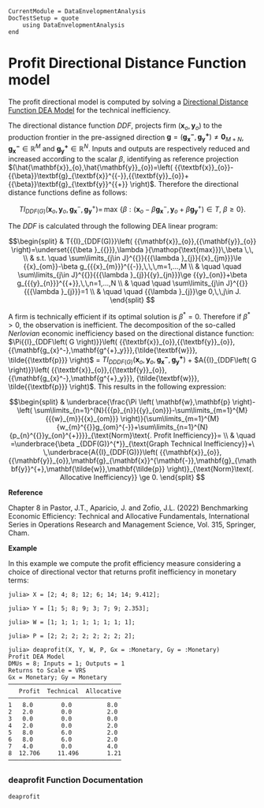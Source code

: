 ```@meta
CurrentModule = DataEnvelopmentAnalysis
DocTestSetup = quote
    using DataEnvelopmentAnalysis
end
```
# Profit Directional Distance Function model

The profit directional model is computed by solving a [Directional Distance Function DEA Model](https://javierbarbero.github.io/DataEnvelopmentAnalysis.jl/stable/technical/directional/) for the technical inefficiency.

The directional distance function *DDF*, projects firm $\left( {{\mathbf{x}_o,\mathbf{y}_{o}}} \right)$ to the production frontier 
in the pre-assigned direction $\mathbf{g}= {\left({{\mathbf{g_{x}^-},\mathbf{g^{+}_y}}} \right)\neq\mathbf{0}_{M+N}}$, $\mathbf{g^{-}_{x}}\mathbb{\in R}^M$ and $\mathbf{g^+_{y}}\mathbb{\in R}^N$. Inputs and outputs are respectively reduced and increased according to the scalar $\beta$, identifying as reference projection $(\hat{\mathbf{x}}_{o},\hat{\mathbf{y}}_{o})=\left( {{\textbf{x}}_{o}}-{{\beta}}\textbf{g}_{\textbf{x}}^{{-}},{{\textbf{y}}_{o}}+{{\beta}}\textbf{g}_{\textbf{y}}^{{+}} \right)$. Therefore the directional distance functions define as follows:

```math
T{{I}_{DDF(G)}}\left( {{\textbf{x}}_{o}},{{\textbf{y}}_{o}}, \textbf{g}_{\textbf{x}}^{{-}}, \textbf{g}_{\textbf{y}}^{{+}} \right)=\,\max \,\left\{ \beta :\left( {{\textbf{x}}_{o}}-{{\beta}}\textbf{g}_{\textbf{x}}^{{-}},{{\textbf{y}}_{o}}+{{\beta}}\textbf{g}_{\textbf{y}}^{{+}} \right) \in T,\ {{\beta }}\ge 0 \right\}.
```

The *DDF* is calculated through the following DEA linear program:

```math
\begin{split}
	& T{{I}_{DDF(G)}}\left( {{\mathbf{x}}_{o}},{{\mathbf{y}}_{o}} \right)=\underset{{{\beta }_{{}}},\lambda }{\mathop{\text{max}}}\,\beta \,\,  \\ 
	& s.t.  \quad  \sum\limits_{j\in J}^{{}}{{{\lambda }_{j}}{{x}_{jm}}}\le {{x}_{om}}-\beta g_{{{x}_{m}}}^{{-}},\,\,\,m=1,...,M  \\ 
	& \quad \quad \sum\limits_{j\in J}^{{}}{{{\lambda }_{j}}{{y}_{jn}}}\ge {{y}_{on}}+\beta g_{{{y}_{n}}}^{{+}},\,\,n=1,...,N  \\ 
	& \quad \quad  \sum\limits_{j\in J}^{{}}{{{\lambda }_{j}}}=1  \\ 
	& \quad \quad {{\lambda }_{j}}\ge 0,\,\,j\in J.
\end{split} 
```

A firm is technically efficient if its optimal solution is $\beta^{*}=0$. Therefore if $\beta^{*}>0$, the observation is inefficient. The decomposition of the so-called *Nerlovian* economic inefficiency based on the directional distance function:  $\Pi{{I}_{DDF\left( G \right)}}\left( {{\textbf{x}}_{o}},{{\textbf{y}}_{o}},{{\mathbf{g_{x}^-},\mathbf{g^{+}_y}}},{\tilde{\textbf{w}}}, \tilde{{\textbf{p}}} \right)$ = $T{{I}_{DDDF\left( G \right)}}\left( {{\textbf{x}}_{o}},{{\textbf{y}}_{o}},{{\mathbf{g_{x}^-},\mathbf{g^{+}_y}}} \right)$ + $A{{I}_{DDF\left( G \right)}}\left( {{\textbf{x}}_{o}},{{\textbf{y}}_{o}},{{\mathbf{g_{x}^-},\mathbf{g^{+}_y}}}, {\tilde{\textbf{w}}}, \tilde{{\textbf{p}}} \right)$. This results in the following expression: 

```math
\begin{split}
  & \underbrace{\frac{\Pi \left( \mathbf{w},\mathbf{p} \right)-\left( \sum\limits_{n=1}^{N}{{{p}_{n}}{{y}_{on}}}-\sum\limits_{m=1}^{M}{{{w}_{m}}{{x}_{om}}} \right)}{\sum\limits_{m=1}^{M}{w_{m}^{{}}g_{om}^{-}}+\sum\limits_{n=1}^{N}{p_{n}^{{}}y_{on}^{+}}}}_{\text{Norm}\text{. Profit Inefficiency}}= \\ 
  & \quad =\underbrace{\beta _{DDF(G)}^{*}}_{\text{Graph Technical Inefficiency}}+\ \,\underbrace{A{{I}_{DDF(G)}}\left( {{\mathbf{x}}_{o}},{{\mathbf{y}}_{o}},\mathbf{g}_{\mathbf{x}}^{\mathbf{-}},\mathbf{g}_{\mathbf{y}}^{+},\mathbf{\tilde{w}},\mathbf{\tilde{p}} \right)}_{\text{Norm}\text{. Allocative Inefficiency}} \ge 0.  
\end{split}  
```

**Reference**

Chapter 8 in Pastor, J.T., Aparicio, J. and Zofío, J.L. (2022) Benchmarking Economic Efficiency: Technical and Allocative Fundamentals, International Series in Operations Research and Management Science, Vol. 315,  Springer, Cham. 

**Example**

In this example we compute the profit efficiency measure considering a choice of directional vector that returns profit inefficiency in monetary terms:
```jldoctest 1
julia> X = [2; 4; 8; 12; 6; 14; 14; 9.412];

julia> Y = [1; 5; 8; 9; 3; 7; 9; 2.353];

julia> W = [1; 1; 1; 1; 1; 1; 1; 1];

julia> P = [2; 2; 2; 2; 2; 2; 2; 2];

julia> deaprofit(X, Y, W, P, Gx = :Monetary, Gy = :Monetary)
Profit DEA Model 
DMUs = 8; Inputs = 1; Outputs = 1
Returns to Scale = VRS
Gx = Monetary; Gy = Monetary
────────────────────────────────
   Profit  Technical  Allocative
────────────────────────────────
1   8.0        0.0          8.0
2   2.0        0.0          2.0
3   0.0        0.0          0.0
4   2.0        0.0          2.0
5   8.0        6.0          2.0
6   8.0        6.0          2.0
7   4.0        0.0          4.0
8  12.706     11.496        1.21
────────────────────────────────
```

### deaprofit Function Documentation

```@docs
deaprofit
```
